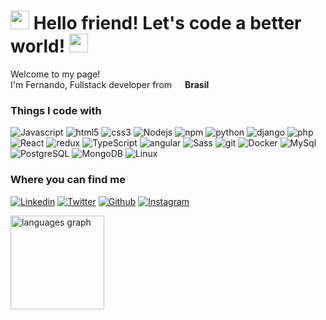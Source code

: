 <h1><img src="https://emojis.slackmojis.com/emojis/images/1643514689/6910/blob_smile.png?1643514689" width="30"/> Hello friend! Let's code a better world! <img src="https://emojis.slackmojis.com/emojis/images/1643510213/37910/earth.png?1643510213" width="30"/></h1>
<p>Welcome to my page! </br> I'm Fernando, Fullstack developer from <img src="https://cdn-icons-png.flaticon.com/512/197/197386.png" width="13"/> <b>Brasil</b></p>
<h3>Things I code with</h3>

<p>
  <img alt="Javascript" src="https://img.shields.io/badge/-Javascript-F7DF1E?style=flat-square&logo=javascript&logoColor=white" />
  <img alt="html5" src="https://img.shields.io/badge/-HTML5-E34F26?style=flat-square&logo=html5&logoColor=white" />
  <img alt="css3" src="https://img.shields.io/badge/-CSS3-1572B6?style=flat-square&logo=css3&logoColor=white" />
  <img alt="Nodejs" src="https://img.shields.io/badge/-Nodejs-43853d?style=flat-square&logo=Node.js&logoColor=white" />
  <img alt="npm" src="https://img.shields.io/badge/-NPM-CB3837?style=flat-square&logo=npm&logoColor=white" />
  <img alt="python" src="https://img.shields.io/badge/-Python-3776AB?style=flat-square&logo=python&logoColor=white" />
  <img alt="django" src="https://img.shields.io/badge/-Django-092E20?style=flat-square&logo=django&logoColor=white" />
  <img alt="php" src="https://img.shields.io/badge/-PHP-777BB4?style=flat-square&logo=php&logoColor=white" />
  <img alt="React" src="https://img.shields.io/badge/-React-45b8d8?style=flat-square&logo=react&logoColor=white" />
  <img alt="redux" src="https://img.shields.io/badge/-Redux-764ABC?style=flat-square&logo=redux&logoColor=white" />
  <img alt="TypeScript" src="https://img.shields.io/badge/-TypeScript-007ACC?style=flat-square&logo=typescript&logoColor=white" />
  <img alt="angular" src="https://img.shields.io/badge/-Angular-DD0031?style=flat-square&logo=angular&logoColor=white" />
  <img alt="Sass" src="https://img.shields.io/badge/-Sass-CC6699?style=flat-square&logo=sass&logoColor=white" />
  <img alt="git" src="https://img.shields.io/badge/-Git-F05032?style=flat-square&logo=git&logoColor=white" />
  <img alt="Docker" src="https://img.shields.io/badge/-Docker-46a2f1?style=flat-square&logo=docker&logoColor=white" />
  <img alt="MySql" src="https://img.shields.io/badge/-MySQL-4479A1?style=flat-square&logo=MySql&logoColor=white" />
  <img alt="PostgreSQL" src="https://img.shields.io/badge/-PostgreSQL-4169E1?style=flat-square&logo=postgresql&logoColor=white" />
  <img alt="MongoDB" src="https://img.shields.io/badge/-MongoDB-13aa52?style=flat-square&logo=mongodb&logoColor=white" />
  <img alt="Linux" src="https://img.shields.io/badge/-Linux-E95420?style=flat-square&logo=ubuntu&logoColor=white" />
</p>
<h3>Where you can find me</h3>
<p>
  <a href="https://www.linkedin.com/in/fernando-ghinzelli"><img alt="Linkedin" src="https://img.shields.io/badge/-Linkedin-0A66C2?style=for-the-badge&logo=linkedin&logoColor=white" /></a>
  <a href="https://www.twitter.com/fghinzelli"><img alt="Twitter" src="https://img.shields.io/badge/-Twitter-1D9BF0?style=for-the-badge&logo=twitter&logoColor=white" /></a>
  <a href="https://www.github.com/fghinzelli"><img alt="Github" src="https://img.shields.io/badge/-Github-181717?style=for-the-badge&logo=github&logoColor=white" /></a>
  <a href="https://www.instagram.com/fghinzelli"><img alt="Instagram" src="https://img.shields.io/badge/-Instagram-E4405F?style=for-the-badge&logo=instagram&logoColor=white" /></a>

</p>
<img src="https://github-readme-stats.vercel.app/api/top-langs?locale=en&hide_title=false&layout=compact&card_width=320&langs_count=5&theme=dracula&hide_border=false&username=fghinzelli" height="150" alt="languages graph"  />

